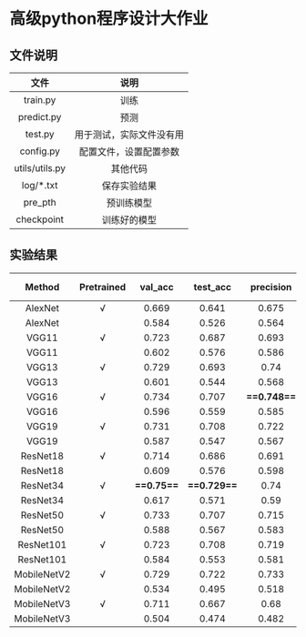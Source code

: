 # 高级python程序设计大作业

## 文件说明

|      文件      |           说明           |
| :------------: | :----------------------: |
|    train.py    |           训练           |
|   predict.py   |           预测           |
|    test.py     | 用于测试，实际文件没有用 |
|   config.py    |  配置文件，设置配置参数  |
| utils/utils.py |         其他代码         |
|   log/*.txt    |       保存实验结果       |
|    pre_pth     |        预训练模型        |
|   checkpoint   |       训练好的模型       |

## 实验结果

|   Method    | Pretrained | val_acc  | test_acc  | precision |  recall   | macro-F1 |
| :---------: | :--------: | :------: | :-------: | :-------: | :-------: | :------: |
|   AlexNet   |     √      |  0.669   |   0.641   |   0.675   |   0.632   |  0.642   |
|   AlexNet   |            |  0.584   |   0.526   |   0.564   |   0.519   |  0.529   |
|    VGG11    |     √      |  0.723   |   0.687   |   0.693   |   0.684   |   0.68   |
|    VGG11    |            |  0.602   |   0.576   |   0.586   |   0.569   |   0.57   |
|    VGG13    |     √      |  0.729   |   0.693   |   0.74    |   0.68    |  0.691   |
|    VGG13    |            |  0.601   |   0.544   |   0.568   |   0.532   |  0.529   |
|    VGG16    |     √      |  0.734   |   0.707   | **==0.748==** |   0.692   |  0.702   |
|    VGG16    |            |  0.596   |   0.559   |   0.585   |   0.55    |  0.552   |
|    VGG19    |     √      |  0.731   |   0.708   |   0.722   |    0.7    |  0.702   |
|    VGG19    |            |  0.587   |   0.547   |   0.567   |   0.538   |  0.541   |
|  ResNet18   |     √      |  0.714   |   0.686   |   0.691   |   0.683   |  0.687   |
|  ResNet18   |            |  0.609   |   0.576   |   0.598   |   0.568   |  0.576   |
|  ResNet34   |     √      | **==0.75==** | **==0.729==** |   0.74    | **==0.719==** | **==0.72==** |
|  ResNet34   |            |  0.617   |   0.571   |   0.59    |   0.563   |  0.567   |
|  ResNet50   |     √      |  0.733   |   0.707   |   0.715   |   0.698   |  0.701   |
|  ResNet50   |            |  0.588   |   0.567   |   0.583   |   0.561   |  0.567   |
|  ResNet101  |     √      |  0.723   |   0.708   |   0.719   |   0.706   |   0.71   |
|  ResNet101  |            |  0.584   |   0.553   |   0.581   |   0.538   |  0.542   |
| MobileNetV2 |     √      |  0.729   |   0.722   |   0.733   |   0.717   |   0.72   |
| MobileNetV2 |            |  0.534   |   0.495   |   0.518   |   0.491   |   0.5    |
| MobileNetV3 |     √      |  0.711   |   0.667   |   0.68    |   0.658   |  0.664   |
| MobileNetV3 |            |  0.504   |   0.474   |   0.482   |   0.464   |  0.468   |